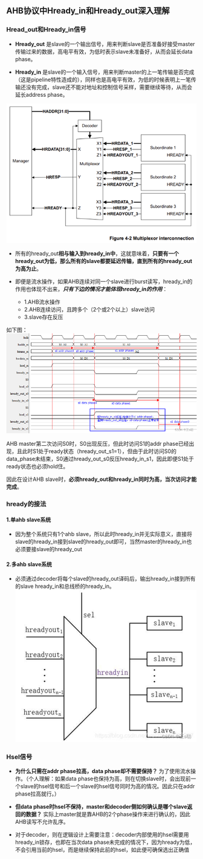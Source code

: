 ## AHB协议中Hready_in和Hready_out深入理解
### Hread_out和Hready_in信号
- **Hready_out**
是slave的一个输出信号，用来判断slave是否准备好接受master传输过来的数据，高电平有效，为低时表示slave未准备好，从而会延长data phase。

- **Hready_in**
是slave的一个输入信号，用来判断master的上一笔传输是否完成（这是pipeline特性造成的），同样也是高电平有效，为低的时候表明上一笔传输还没有完成，slave还不能对地址和控制信号采样，需要继续等待，从而会延长address phase。

![Alt text](image.png)

- 所有的hready_out**相与输入到hready_in中**，这就意味着，**只要有一个hready_out为低，那么所有的slave都要延迟传输，直到所有的hready_out为高为止**。

- 即便是流水操作，如果AHB连续对同一个slave进行burst读写，hready_in的作用也体现不出来，***只有下边的情况才能体现hready_in的作用***：
  - 1.AHB流水操作
  - 2.AHB连续访问，且跨多个（2个或2个以上）slave访问
  - 3.slave存在反压

如下图：
![Alt text](image-1.png)

AHB master第二次访问S0时，S0出现反压，但此时访问S1的addr phase已经出现，且此时S1处于ready状态（hready_out_s1=1），但由于此时访问S0的data_phase未结束，S0通过hready_out_s0反压hready_in_s1，因此即便S1处于ready状态也必须hold住。

因此在设计AHB slave时，**必须hready_out和hready_in同时为高，当次访问才能完成**。

### hready的接法
#### 1.单ahb slave系统
- 因为整个系统只有1个ahb slave，所以此时hready_in并无实际意义，直接将slave的hready_in接到slave的hready_out即可，当然master的hready_in也必须要接slave的hready_out


#### 2.多ahb slave系统
- 必须通过decoder将每个slave的hready_out译码后，输出hready_in接到所有的slave hready_in和总线桥的hready_in。
![Alt text](image-2.png)

### Hsel信号
- **为什么只需在addr phase拉高，data phase却不需要保持？**
为了使用流水操作。（个人理解：如果data phase也保持为高，则在切换slave时，会出现前一个slave的hsel信号和后一个slave的hsel信号同时为高的情况。因此只在addr phase拉高就行。）

- **但data phase时hsel不保持，master和decoder侧如何确认是哪个slave返回的数据？**
实际上master就是靠AHB的2个phase操作来进行确认的，因此AHB读写不允许乱序。

- 对于decoder，则在逻辑设计上需要注意：decoder内部使用的hsel需要用hready_in锁存，也即在当次data phase未完成的情况下，因为hready为低，不会引用当前的hsel，而是继续保持此前的hsel，如此便可确保选出正确值